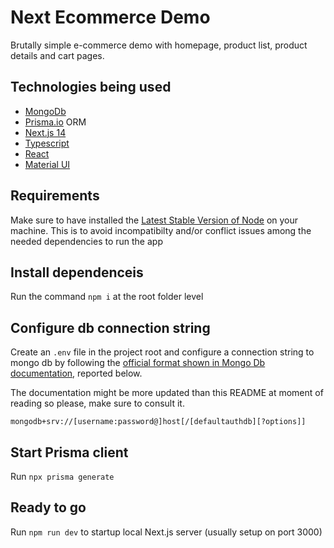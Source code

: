 # Next Ecommerce Demo

Brutally simple e-commerce demo with homepage, product list, product details and cart pages.

## Technologies being used

- [MongoDb](https://www.sqlite.org/index.html)
- [Prisma.io](https://www.prisma.io/) ORM
- [Next.js 14](https://nextjs.org/)
- [Typescript](https://www.typescriptlang.org/)
- [React](https://react.dev/)
- [Material UI](https://mui.com/)

## Requirements

Make sure to have installed the [Latest Stable Version of Node](https://nodejs.org/en) on your machine. This is to avoid incompatibilty and/or conflict issues among the needed dependencies to run the app

## Install dependenceis

Run the command `npm i` at the root folder level

## Configure db connection string

Create an `.env` file in the project root and configure a connection string to mongo db by following the [official format shown in Mongo Db documentation](https://www.mongodb.com/docs/manual/reference/connection-string/), reported below.

The documentation might be more updated than this README at moment of reading so please, make sure to consult it.

```
mongodb+srv://[username:password@]host[/[defaultauthdb][?options]]
```

## Start Prisma client

Run `npx prisma generate`

## Ready to go

Run `npm run dev` to startup local Next.js server (usually setup on port 3000)
